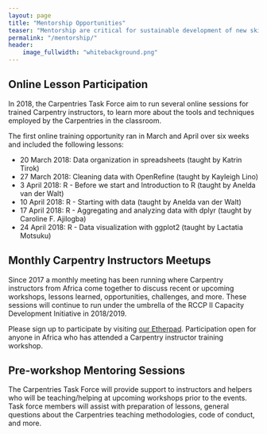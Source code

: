 ```yaml
---
layout: page
title: "Mentorship Opportunities"
teaser: "Mentorship are critical for sustainable development of new skills as well as research and teaching and learning cultures. RCCP II will focus on mentoring Carpentry Instructors in 2018/2019 but hope to learn from the experience and expand these mentorship opportunities in future."
permalink: "/mentorship/"
header:
    image_fullwidth: "whitebackground.png"
---
```


## Online Lesson Participation

In 2018, the Carpentries Task Force aim to run several online sessions for trained Carpentry instructors, to learn more about the tools and techniques employed by the Carpentries in the classroom.

The first online training opportunity ran in March and April over six weeks and included the following lessons:

- 20 March 2018: Data organization in spreadsheets (taught by Katrin Tirok)
- 27 March 2018: Cleaning data with OpenRefine (taught by Kayleigh Lino)
- 3 April 2018: R - Before we start and Introduction to R (taught by Anelda van der Walt)
- 10 April 2018: R -  Starting with data (taught by Anelda van der Walt)
- 17 April 2018: R -  Aggregating and analyzing data with dplyr (taught by Caroline F. Ajilogba)
- 24 April 2018: R -  Data visualization with ggplot2 (taught by Lactatia Motsuku)

## Monthly Carpentry Instructors Meetups

Since 2017 a monthly meeting has been running where Carpentry instructors from Africa come together to discuss recent or upcoming workshops, lessons learned, opportunities, challenges, and more. These sessions will continue to run under the umbrella of the RCCP II Capacity Development Initiative in 2018/2019.

Please sign up to participate by visiting [our Etherpad](http://pad.software-carpentry.org/ZA-community-call). Participation open for anyone in Africa who has attended a Carpentry instructor training workshop.

## Pre-workshop Mentoring Sessions

The Carpentries Task Force will provide support to instructors and helpers who will be teaching/helping at upcoming workshops prior to the events. Task force members will assist with preparation of lessons, general questions about the Carpentries teaching methodologies, code of conduct, and more.



